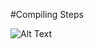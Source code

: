 #Compiling Steps

![Alt Text](https://miro.medium.com/v2/resize:fit:900/format:webp/1*YummodV7MDImgo0ywwmxlA.png)
